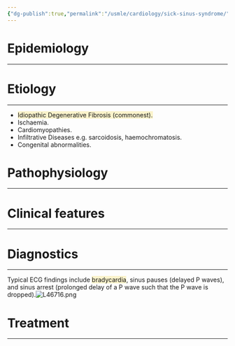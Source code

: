 ```yaml
---
{"dg-publish":true,"permalink":"/usmle/cardiology/sick-sinus-syndrome/"}
---
```


# Epidemiology
---


# Etiology
---
- <span style="background:rgba(240, 200, 0, 0.2)">Idiopathic Degenerative Fibrosis (commonest).</span>
- Ischaemia.
- Cardiomyopathies.
- Infiltrative Diseases e.g. sarcoidosis, haemochromatosis.
- Congenital abnormalities.

# Pathophysiology
---


# Clinical features
---


# Diagnostics
---
Typical ECG findings include <span style="background:rgba(240, 200, 0, 0.2)">bradycardia</span>, sinus pauses (delayed P waves), and sinus arrest (prolonged delay of a P wave such that the P wave is dropped).![L46716.png](/img/user/appendix/L46716.png)

# Treatment
---


